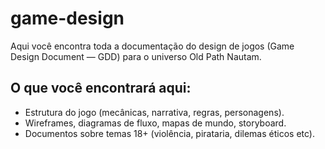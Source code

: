 # game-design

Aqui você encontra toda a documentação do design de jogos (Game Design Document — GDD) para o universo Old Path Nautam.

## O que você encontrará aqui:

- Estrutura do jogo (mecânicas, narrativa, regras, personagens).
- Wireframes, diagramas de fluxo, mapas de mundo, storyboard.
- Documentos sobre temas 18+ (violência, pirataria, dilemas éticos etc).

